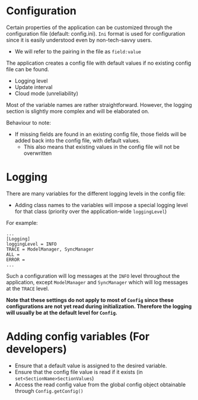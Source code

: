 # Configuration

Certain properties of the application can be customized through the configuration file (default: config.ini).
`Ini` format is used for configuration since it is easily understood even by non-tech-savvy users.
- We will refer to the pairing in the file as `field:value`

The application creates a config file with default values if no existing config file can be found.
- Logging level
- Update interval
- Cloud mode (unreliability)

Most of the variable names are rather straightforward. However, the logging section is slightly more complex and will be elaborated on.

Behaviour to note:
- If missing fields are found in an existing config file, those fields will be added back into the config file, with default values.
  - This also means that existing values in the config file will not be overwritten

# Logging
There are many variables for the different logging levels in the config file:
- Adding class names to the variables will impose a special logging level for that class (priority over the application-wide `loggingLevel`)

For example:
```
...
[Logging]
loggingLevel = INFO
TRACE = ModelManager, SyncManager
ALL =
ERROR =
...
```
Such a configuration will log messages at the `INFO` level throughout the application, except `ModelManager` and `SyncManager` which will log messages at the `TRACE` level.

**Note that these settings do not apply to most of `Config` since these configurations are not yet read during initialization. Therefore the logging will usually be at the default level for `Config`.**

# Adding config variables (For developers)
- Ensure that a default value is assigned to the desired variable.
- Ensure that the config file value is read if it exists (in `set<SectionName>SectionValues`)
- Access the read config value from the global config object obtainable through `Config.getConfig()`
